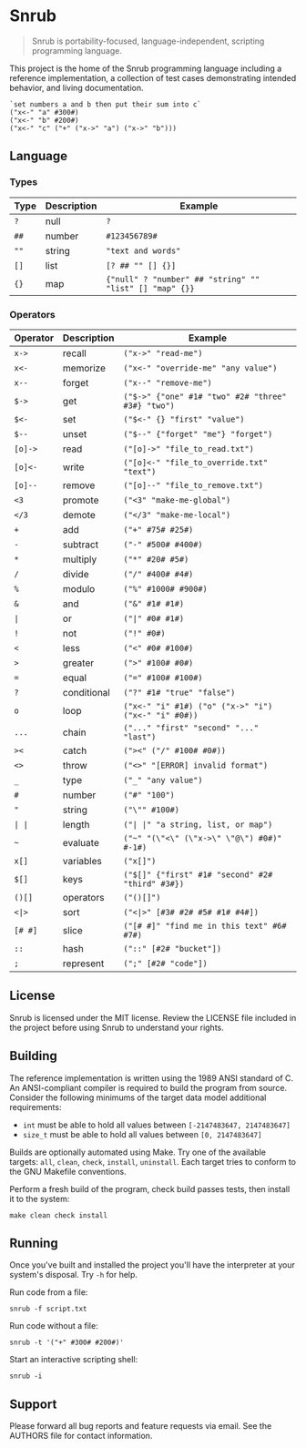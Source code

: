 # Snrub
> Snrub is portability-focused, language-independent, scripting programming
> language.

This project is the home of the Snrub programming language including a reference
implementation, a collection of test cases demonstrating intended behavior, and
living documentation.

```
`set numbers a and b then put their sum into c`
("x<-" "a" #300#)
("x<-" "b" #200#)
("x<-" "c" ("+" ("x->" "a") ("x->" "b")))
```

## Language

### Types
| Type | Description | Example                                                 |
|------|-------------|---------------------------------------------------------|
| `?`  | null        | `?`                                                     |
| `##` | number      | `#123456789#`                                           |
| `""` | string      | `"text and words"`                                      |
| `[]` | list        | `[? ## "" [] {}]`                                       |
| `{}` | map         | `{"null" ? "number" ## "string" "" "list" [] "map" {}}` |

### Operators
| Operator | Description | Example                                             |
|----------|-------------|-----------------------------------------------------|
| `x->`    | recall      | `("x->" "read-me")`                                 |
| `x<-`    | memorize    | `("x<-" "override-me" "any value")`                 |
| `x--`    | forget      | `("x--" "remove-me")`                               |
| `$->`    | get         | `("$->" {"one" #1# "two" #2# "three" #3#} "two")`   |
| `$<-`    | set         | `("$<-" {} "first" "value")`                        |
| `$--`    | unset       | `("$--" {"forget" "me"} "forget")`                  |
| `[o]->`  | read        | `("[o]->" "file_to_read.txt")`                      |
| `[o]<-`  | write       | `("[o]<-" "file_to_override.txt" "text")`           |
| `[o]--`  | remove      | `("[o]--" "file_to_remove.txt")`                    |
| `<3`     | promote     | `("<3" "make-me-global")`                           |
| `</3`    | demote      | `("</3" "make-me-local")`                           |
| `+`      | add         | `("+" #75# #25#)`                                   |
| `-`      | subtract    | `("-" #500# #400#)`                                 |
| `*`      | multiply    | `("*" #20# #5#)`                                    |
| `/`      | divide      | `("/" #400# #4#)`                                   |
| `%`      | modulo      | `("%" #1000# #900#)`                                |
| `&`      | and         | `("&" #1# #1#)`                                     |
| `\|`     | or          | `("\|" #0# #1#)`                                    |
| `!`      | not         | `("!" #0#)`                                         |
| `<`      | less        | `("<" #0# #100#)`                                   |
| `>`      | greater     | `(">" #100# #0#)`                                   |
| `=`      | equal       | `("=" #100# #100#)`                                 |
| `?`      | conditional | `("?" #1# "true" "false")`                          |
| `o`      | loop        | `("x<-" "i" #1#) ("o" ("x->" "i") ("x<-" "i" #0#))` |
| `...`    | chain       | `("..." "first" "second" "..." "last")`             |
| `><`     | catch       | `("><" ("/" #100# #0#))`                            |
| `<>`     | throw       | `("<>" "[ERROR] invalid format")`                   |
| `_`      | type        | `("_" "any value")`                                 |
| `#`      | number      | `("#" "100")`                                       |
| `"`      | string      | `("\"" #100#)`                                      |
| `\| \|`  | length      | `("\| \|" "a string, list, or map")`                |
| `~`      | evaluate    | `("~" "(\"<\" (\"x->\" \"@\") #0#)" #-1#)`          |
| `x[]`    | variables   | `("x[]")`                                           |
| `$[]`    | keys        | `("$[]" {"first" #1# "second" #2# "third" #3#})`    |
| `()[]`   | operators   | `("()[]")`                                          |
| `<\|>`   | sort        | `("<\|>" [#3# #2# #5# #1# #4#])`                    |
| `[# #]`  | slice       | `("[# #]" "find me in this text" #6# #7#)`          |
| `::`     | hash        | `("::" [#2# "bucket"])`                             |
| `;`      | represent   | `(";" [#2# "code"])`                                |

## License
Snrub is licensed under the MIT license. Review the LICENSE file included in the
project before using Snrub to understand your rights.

## Building
The reference implementation is written using the 1989 ANSI standard of C. An
ANSI-compliant compiler is required to build the program from source. Consider
the following minimums of the target data model additional requirements:

- `int` must be able to hold all values between `[-2147483647, 2147483647]`
- `size_t` must be able to hold all values between `[0, 2147483647]`

Builds are optionally automated using Make. Try one of the available targets:
`all`, `clean`, `check`, `install`, `uninstall`. Each target tries to conform to
the GNU Makefile conventions.

Perform a fresh build of the program, check build passes tests, then install it
to the system:
```shell
make clean check install
```

## Running
Once you've built and installed the project you'll have the interpreter at your
system's disposal. Try `-h` for help.

Run code from a file:
```shell
snrub -f script.txt
```

Run code without a file:
```shell
snrub -t '("+" #300# #200#)'
```

Start an interactive scripting shell:
```shell
snrub -i
```

## Support
Please forward all bug reports and feature requests via email. See the AUTHORS
file for contact information.
